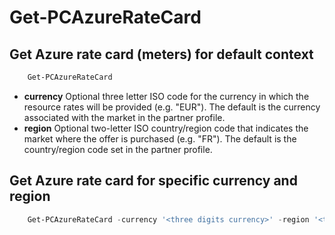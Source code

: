 # Get-PCAzureRateCard #

## Get Azure rate card (meters) for default context ##

```powershell
    Get-PCAzureRateCard
```

- **currency** Optional three letter ISO code for the currency in which the resource rates will be provided (e.g. "EUR"). The default is the currency associated with the market in the partner profile.
- **region** Optional two-letter ISO country/region code that indicates the market where the offer is purchased (e.g. "FR"). The default is the country/region code set in the partner profile.

## Get Azure rate card for specific currency and region ##

```powershell
    Get-PCAzureRateCard -currency '<three digits currency>' -region '<two digits region code>'
```

